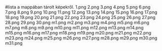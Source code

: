 #lista a mappában tárolt képekről.
1.png
2.png
3.png
4.png
5.png
6.png
7.png
8.png
9.png
10.png
11.png
12.png
13.png
14.png
15.png
16.png
17.png
18.png
19.png
20.png
21.png
22.png
23.png
24.png
25.png
26.png
27.png
28.png
29.png
30.png
m1.png
m2.png
m3.png
m4.png
m5.png
m6.png
m7.png
m8.png
m9.png
m10.png
m11.png
m12.png
m13.png
m14.png
m15.png
m16.png
m17.png
m18.png
m19.png
m20.png
m21.png
m22.png
m23.png
m24.png
m25.png
m26.png
m27.png
m28.png
m29.png
m30.png
m31.png

